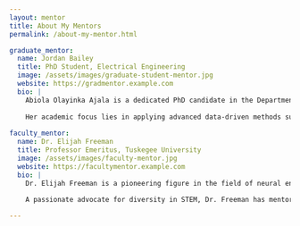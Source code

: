 ```yaml
---
layout: mentor
title: About My Mentors
permalink: /about-my-mentor.html

graduate_mentor:
  name: Jordan Bailey
  title: PhD Student, Electrical Engineering
  image: /assets/images/graduate-student-mentor.jpg
  website: https://gradmentor.example.com
  bio: |
    Abiola Olayinka Ajala is a dedicated PhD candidate in the Department of Electrical and Computer Engineering at Morgan State University. With a strong background in machine learning and AI applications, Abiola serves as the graduate mentor for the 2025 Summer AI Research Institute project titled "AI-Driven Flight Delay Prediction Model for Climate-Resilient Airspace Management.
    
    Her academic focus lies in applying advanced data-driven methods such as Random Forest, XGBoost, and Long Short-Term Memory (LSTM) networks to tackle real-world challenges. As a mentor, she brings both technical expertise and practical experience in developing predictive models and interactive dashboards that support climate resilience in aviation. Throughout the summer, Abiola works closely with undergraduate researchers, guiding them through data preprocessing, model building, explainable AI techniques (like SHAP and LIME), and effective science communication. Her leadership and mentorship foster a collaborative environment that emphasizes critical thinking, hands-on learning, and real-world impact.
    
faculty_mentor:
  name: Dr. Elijah Freeman
  title: Professor Emeritus, Tuskegee University
  image: /assets/images/faculty-mentor.jpg
  website: https://facultymentor.example.com
  bio: |
    Dr. Elijah Freeman is a pioneering figure in the field of neural engineering and robotics. With over four decades of experience in academia and research, his work has focused on developing accessible brain-computer interface systems and exploring how robotics can enhance human capability.
    
    A passionate advocate for diversity in STEM, Dr. Freeman has mentored dozens of underrepresented students and continues to inspire the next generation of researchers and technologists through his leadership and legacy.

---
```


